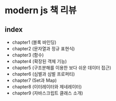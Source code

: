 # modern js 책 리뷰

## index
* chapter1 (블록 바인딩)
* chapter2 (문자열과 정규 표현식)
* chapter3 (함수)
* chapter4 (확장된 객체 기능)
* chapter5 (구조분해를 이용한 보다 쉬운 데이터 접근)
* chapter6 (심벌과 심벌 프로퍼티)
* chapter7 (Set과 Map)
* chapter8 (이터레이터와 제네레이터)
* chapter9 (자바스크립트 클래스 소개)
